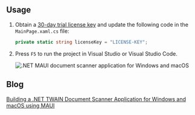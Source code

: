 ## Usage
1. Obtain a [30-day trial license key](https://www.dynamsoft.com/customer/license/trialLicense/?product=dcv&package=cross-platform) and update the following code in the `MainPage.xaml.cs` file:

    ```cs
    private static string licenseKey = "LICENSE-KEY";
    ```

2. Press `F5` to run the project in Visual Studio or Visual Studio Code.

    ![.NET MAUI document scanner application for Windows and macOS](https://www.dynamsoft.com/codepool/img/2024/07/dotnet-maui-twain-document-scanner-macos.png)
    
## Blog
[Building a .NET TWAIN Document Scanner Application for Windows and macOS using MAUI](https://www.dynamsoft.com/codepool/dotnet-twain-maui-desktop-document-scanner.html)
